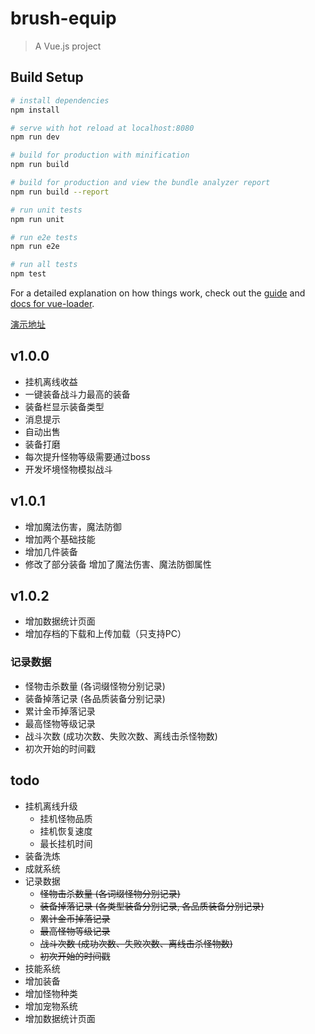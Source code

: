 # brush-equip

> A Vue.js project

## Build Setup

``` bash
# install dependencies
npm install

# serve with hot reload at localhost:8080
npm run dev

# build for production with minification
npm run build

# build for production and view the bundle analyzer report
npm run build --report

# run unit tests
npm run unit

# run e2e tests
npm run e2e

# run all tests
npm test
```

For a detailed explanation on how things work, check out the [guide](http://vuejs-templates.github.io/webpack/) and [docs for vue-loader](http://vuejs.github.io/vue-loader).

[演示地址](https://mj921.github.io/brush-equip/dist/index.html)

## v1.0.0

* 挂机离线收益
* 一键装备战斗力最高的装备
* 装备栏显示装备类型
* 消息提示
* 自动出售
* 装备打磨
* 每次提升怪物等级需要通过boss
* 开发坏境怪物模拟战斗

## v1.0.1
* 增加魔法伤害，魔法防御
* 增加两个基础技能
* 增加几件装备
* 修改了部分装备 增加了魔法伤害、魔法防御属性

## v1.0.2
* 增加数据统计页面
* 增加存档的下载和上传加载（只支持PC）

### 记录数据
* 怪物击杀数量 (各词缀怪物分别记录)
* 装备掉落记录 (各品质装备分别记录)
* 累计金币掉落记录
* 最高怪物等级记录
* 战斗次数 (成功次数、失败次数、离线击杀怪物数)
* 初次开始的时间戳

## todo

* 挂机离线升级
    * 挂机怪物品质
    * 挂机恢复速度
    * 最长挂机时间
* 装备洗炼
* 成就系统
* 记录数据
    * ~~怪物击杀数量 (各词缀怪物分别记录)~~
    * ~~装备掉落记录 (各类型装备分别记录, 各品质装备分别记录)~~
    * ~~累计金币掉落记录~~
    * ~~最高怪物等级记录~~
    * ~~战斗次数 (成功次数、失败次数、离线击杀怪物数)~~
    * ~~初次开始的时间戳~~
* 技能系统
* 增加装备
* 增加怪物种类
* 增加宠物系统
* 增加数据统计页面